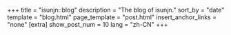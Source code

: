 +++
title = "isunjn::blog"
description = "The blog of isunjn."
sort_by = "date"
template = "blog.html"
page_template = "post.html"
insert_anchor_links = "none"
[extra]
show_post_num = 10
lang = "zh-CN"
+++